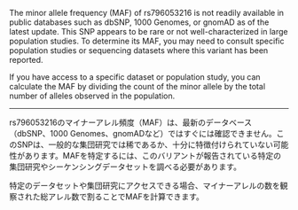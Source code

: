 The minor allele frequency (MAF) of rs796053216 is not readily available in public databases such as dbSNP, 1000 Genomes, or gnomAD as of the latest update. This SNP appears to be rare or not well-characterized in large population studies. To determine its MAF, you may need to consult specific population studies or sequencing datasets where this variant has been reported.

If you have access to a specific dataset or population study, you can calculate the MAF by dividing the count of the minor allele by the total number of alleles observed in the population.

---

rs796053216のマイナーアレル頻度（MAF）は、最新のデータベース（dbSNP、1000 Genomes、gnomADなど）ではすぐには確認できません。このSNPは、一般的な集団研究では稀であるか、十分に特徴付けられていない可能性があります。MAFを特定するには、このバリアントが報告されている特定の集団研究やシーケンシングデータセットを調べる必要があります。

特定のデータセットや集団研究にアクセスできる場合、マイナーアレルの数を観察された総アレル数で割ることでMAFを計算できます。